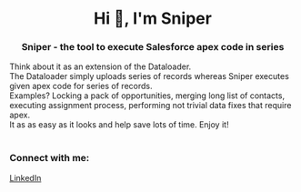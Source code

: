 <h1 align="center">Hi 👋, I'm Sniper</h1>
<h3 align="center">Sniper - the tool to execute Salesforce apex code in series</h3>

 Think about it as an extension of the Dataloader. </br>
 The Dataloader simply uploads series of records whereas Sniper executes given apex code for series of records. </br>
 Examples? Locking a pack of opportunities, merging long list of contacts, executing assignment process, performing not trivial data fixes that require apex. </br>
 It as as easy as it looks and help save lots of time. Enjoy it!</br>
</br>
<h3 align="left">Connect with me:</h3>
<p align="left">
<a href="https://www.linkedin.com/in/maciej-szymczak-a818a011/" target="blank">LinkedIn</a>
</p>

